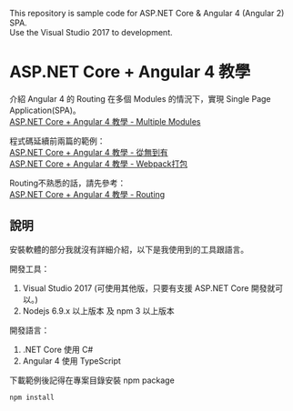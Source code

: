 This repository is sample code for ASP.NET Core & Angular 4 (Angular 2) SPA.  
Use the Visual Studio 2017 to development.  

# ASP.NET Core + Angular 4 教學

介紹 Angular 4 的 Routing 在多個 Modules 的情況下，實現 Single Page Application(SPA)。  
[ASP.NET Core + Angular 4 教學 - Multiple Modules](https://blog.johnwu.cc/article/asp-net-core-angular-4-教學-multiple-modules.html)

程式碼延續前兩篇的範例：  
[ASP.NET Core + Angular 4 教學 - 從無到有](https://blog.johnwu.cc/article/asp-net-core-angular-4-教學-從無到有.html)  
[ASP.NET Core + Angular 4 教學 - Webpack打包](https://blog.johnwu.cc/article/asp-net-core-angular-4-教學-webpack.html)  

Routing不熟悉的話，請先參考：  
[ASP.NET Core + Angular 4 教學 - Routing](https://blog.johnwu.cc/article/asp-net-core-angular-4-教學-routing.html)

## 說明

安裝軟體的部分我就沒有詳細介紹，以下是我使用到的工具跟語言。

開發工具：
1. Visual Studio 2017 (可使用其他版，只要有支援 ASP.NET Core 開發就可以。)
2. Nodejs 6.9.x 以上版本 及 npm 3 以上版本

開發語言：
1. .NET Core 使用 C#
2. Angular 4 使用 TypeScript

下載範例後記得在專案目錄安裝 npm package

``` batch
npm install
```
